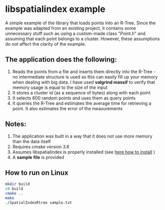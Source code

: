 # libspatialindex example
A simple example of the library that loads points into an R-Tree. Since the example was adapted from an existing project,  it contains some unnecessary stuff such as using a custom-made class "Point.h" and assuming that each point belongs to a cluster. However, these assumptions do not affect the clarity of the example. 

## The application does the following:
1. Reads the points from a file and inserts them directly into the R-Tree - no intermediate structure is used as this can easily fill up your memory when dealing with big data. I have used **valgrind massif** to verify that memory usage is equal to the size of the input
2. It stores a cluster id (as a sequence of bytes) along with each point 
3. It selects 600 random points and uses them as query points 
4. It queries the R-Tree and estimates the average time for retrieving a point. It also estimates the error of the measurements 

## Notes:
1. The application was built in a way that it does not use more memory than the data itself 
2. Requires cmake version 3.6
3. Assumes libspatialindex is properly installed (see [here how to install](https://github.com/libspatialindex/libspatialindex/wiki/1.-Getting-Started) )
4. A **sample file** is provided

## How to run on Linux
```bash
mkdir build
cd build
cmake ..
make
./SpatialIndexRtree sample.txt
```
